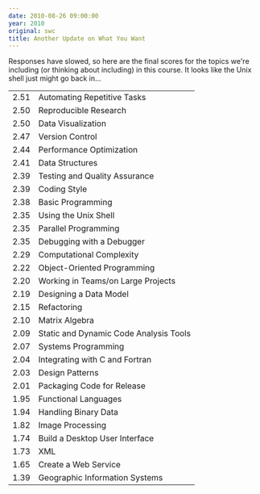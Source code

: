 ```yaml
---
date: 2010-08-26 09:00:00
year: 2010
original: swc
title: Another Update on What You Want
---
```

<p>Responses have slowed, so here are the final scores for the topics we're including (or thinking about including) in this course. It looks like the Unix shell just might go back in...</p>
<table>
<tbody>
<tr>
<td>2.51</td>
<td>Automating Repetitive Tasks</td>
</tr>
<tr>
<td>2.50</td>
<td>Reproducible Research</td>
</tr>
<tr>
<td>2.50</td>
<td>Data Visualization</td>
</tr>
<tr>
<td>2.47</td>
<td>Version Control</td>
</tr>
<tr>
<td>2.44</td>
<td>Performance Optimization</td>
</tr>
<tr>
<td>2.41</td>
<td>Data Structures</td>
</tr>
<tr>
<td>2.39</td>
<td>Testing and Quality Assurance</td>
</tr>
<tr>
<td>2.39</td>
<td>Coding Style</td>
</tr>
<tr>
<td>2.38</td>
<td>Basic Programming</td>
</tr>
<tr>
<td>2.35</td>
<td>Using the Unix Shell</td>
</tr>
<tr>
<td>2.35</td>
<td>Parallel Programming</td>
</tr>
<tr>
<td>2.35</td>
<td>Debugging with a Debugger</td>
</tr>
<tr>
<td>2.29</td>
<td>Computational Complexity</td>
</tr>
<tr>
<td>2.22</td>
<td>Object-Oriented Programming</td>
</tr>
<tr>
<td>2.20</td>
<td>Working in Teams/on Large Projects</td>
</tr>
<tr>
<td>2.19</td>
<td>Designing a Data Model</td>
</tr>
<tr>
<td>2.15</td>
<td>Refactoring</td>
</tr>
<tr>
<td>2.10</td>
<td>Matrix Algebra</td>
</tr>
<tr>
<td>2.09</td>
<td>Static and Dynamic Code Analysis Tools</td>
</tr>
<tr>
<td>2.07</td>
<td>Systems Programming</td>
</tr>
<tr>
<td>2.04</td>
<td>Integrating with C and Fortran</td>
</tr>
<tr>
<td>2.03</td>
<td>Design Patterns</td>
</tr>
<tr>
<td>2.01</td>
<td>Packaging Code for Release</td>
</tr>
<tr>
<td>1.95</td>
<td>Functional Languages</td>
</tr>
<tr>
<td>1.94</td>
<td>Handling Binary Data</td>
</tr>
<tr>
<td>1.82</td>
<td>Image Processing</td>
</tr>
<tr>
<td>1.74</td>
<td>Build a Desktop User Interface</td>
</tr>
<tr>
<td>1.73</td>
<td>XML</td>
</tr>
<tr>
<td>1.65</td>
<td>Create a Web Service</td>
</tr>
<tr>
<td>1.39</td>
<td>Geographic Information Systems</td>
</tr>
</tbody>
</table>
